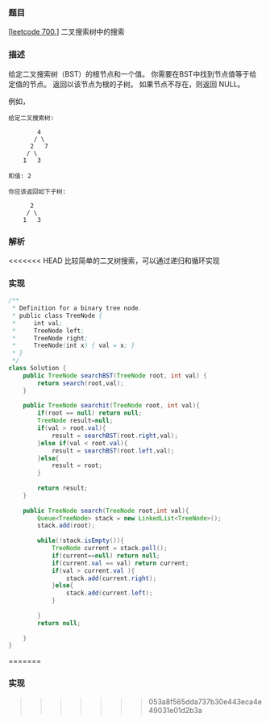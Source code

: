 ### 题目

[[leetcode 700.]](https://leetcode-cn.com/problems/search-in-a-binary-search-tree/submissions/) 二叉搜索树中的搜索

### 描述

给定二叉搜索树（BST）的根节点和一个值。 你需要在BST中找到节点值等于给定值的节点。 返回以该节点为根的子树。 如果节点不存在，则返回 NULL。

例如，

```
给定二叉搜索树:

        4
       / \
      2   7
     / \
    1   3

和值: 2

你应该返回如下子树:

      2     
     / \   
    1   3
``` 

### 解析

<<<<<<< HEAD
比较简单的二叉树搜索，可以通过递归和循环实现


### 实现

```java
/**
 * Definition for a binary tree node.
 * public class TreeNode {
 *     int val;
 *     TreeNode left;
 *     TreeNode right;
 *     TreeNode(int x) { val = x; }
 * }
 */
class Solution {
    public TreeNode searchBST(TreeNode root, int val) {
        return search(root,val);
    }
    
    public TreeNode searchit(TreeNode root, int val){
        if(root == null) return null;
        TreeNode result=null;
        if(val > root.val){
            result = searchBST(root.right,val);
        }else if(val < root.val){
            result = searchBST(root.left,val);
        }else{
            result = root;
        }
        
        return result;
    }
    
    public TreeNode search(TreeNode root,int val){
        Queue<TreeNode> stack = new LinkedList<TreeNode>();
        stack.add(root);
        
        while(!stack.isEmpty()){
            TreeNode current = stack.poll();
            if(current==null) return null;
            if(current.val == val) return current;
            if(val > current.val ){
                stack.add(current.right);
            }else{
                stack.add(current.left);
            }
            
        }
        return null;
        
    }
}
```
=======
### 实现

>>>>>>> 053a8f565dda737b30e443eca4e49031e01d2b3a
